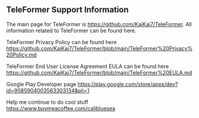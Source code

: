 ## TeleFormer Support Information

The main page for TeleFormer is https://github.com/KaiKai7/TeleFormer. All information related to TeleFormer can be found here.

TeleFormer Privacy Policy can be found here https://github.com/KaiKai7/TeleFormer/blob/main/TeleFormer%20Privacy%20Policy.md

TeleFormer End User License Agreement EULA can be found here https://github.com/KaiKai7/TeleFormer/blob/main/TeleFormer%20EULA.md

Google Play Developer page https://play.google.com/store/apps/dev?id=9085904003563303134&pli=1

Help me continue to do cool stuff https://www.buymeacoffee.com/calibluesea


